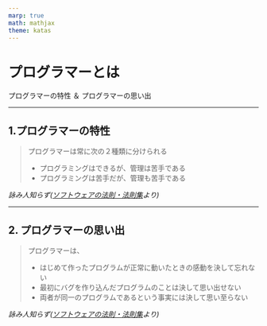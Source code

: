 ```yaml
---
marp: true
math: mathjax
theme: katas
---
```

<!-- 
size: 16:9
paginate: true
-->
<!-- header: 勉強会# ― エンジニアとしての解像度を高めるための勉強会-->

# プログラマーとは

プログラマーの特性 ＆ プログラマーの思い出

---

## 1.プログラマーの特性

> プログラマーは常に次の２種類に分けられる
> * プログラミングはできるが、管理は苦手である
> * プログラミングは苦手だが、管理も苦手である

_詠み人知らず([ソフトウェアの法則・法則集](http://home.s05.itscom.net/knuhs/housokushuu.htm#h15)より)_

---

## 2. プログラマーの思い出

> プログラマーは、
> * はじめて作ったプログラムが正常に動いたときの感動を決して忘れない
> * 最初にバグを作り込んだプログラムのことは決して思い出せない
> * 両者が同一のプログラムであるという事実には決して思い至らない

_詠み人知らず([ソフトウェアの法則・法則集](http://home.s05.itscom.net/knuhs/housokushuu.htm#h15)より)_